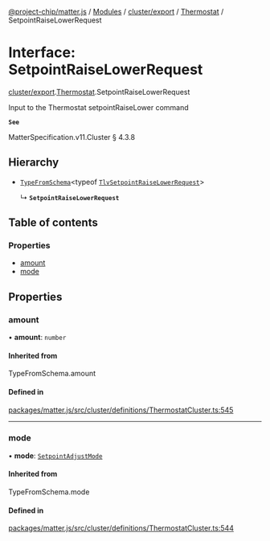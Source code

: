 [@project-chip/matter.js](../README.md) / [Modules](../modules.md) / [cluster/export](../modules/cluster_export.md) / [Thermostat](../modules/cluster_export.Thermostat.md) / SetpointRaiseLowerRequest

# Interface: SetpointRaiseLowerRequest

[cluster/export](../modules/cluster_export.md).[Thermostat](../modules/cluster_export.Thermostat.md).SetpointRaiseLowerRequest

Input to the Thermostat setpointRaiseLower command

**`See`**

MatterSpecification.v11.Cluster § 4.3.8

## Hierarchy

- [`TypeFromSchema`](../modules/tlv_export.md#typefromschema)\<typeof [`TlvSetpointRaiseLowerRequest`](../modules/cluster_export.Thermostat.md#tlvsetpointraiselowerrequest)\>

  ↳ **`SetpointRaiseLowerRequest`**

## Table of contents

### Properties

- [amount](cluster_export.Thermostat.SetpointRaiseLowerRequest.md#amount)
- [mode](cluster_export.Thermostat.SetpointRaiseLowerRequest.md#mode)

## Properties

### amount

• **amount**: `number`

#### Inherited from

TypeFromSchema.amount

#### Defined in

[packages/matter.js/src/cluster/definitions/ThermostatCluster.ts:545](https://github.com/project-chip/matter.js/blob/904d0c9b952b91f28a21803759c5e5c66ee4d272/packages/matter.js/src/cluster/definitions/ThermostatCluster.ts#L545)

___

### mode

• **mode**: [`SetpointAdjustMode`](../enums/cluster_export.Thermostat.SetpointAdjustMode.md)

#### Inherited from

TypeFromSchema.mode

#### Defined in

[packages/matter.js/src/cluster/definitions/ThermostatCluster.ts:544](https://github.com/project-chip/matter.js/blob/904d0c9b952b91f28a21803759c5e5c66ee4d272/packages/matter.js/src/cluster/definitions/ThermostatCluster.ts#L544)

